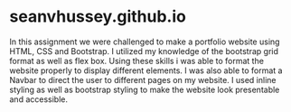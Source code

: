 # seanvhussey.github.io

In this assignment we were challenged to make a portfolio website using HTML, CSS and Bootstrap.
I utilized my knowledge of the bootstrap grid format as well as flex box.
Using these skills i was able to format the website properly to display different elements.
I was also able to format a Navbar to direct the user to different pages on my website.
I used inline styling as well as bootstrap styling to make the website look presentable and accessible.
